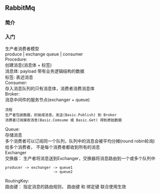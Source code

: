 ## RabbitMq


### 简介



### 入门
生产者消费者模型  
produce | exchange queue | consumer  
Procedure:  
创建消息(消息体 + 标签)  
消息体: payload 带有业务逻辑结构的数据  
标签: 表述消息  
Consumer:  
存入消息队列的只有消息体，消费者消费消息体  
Broker:  
消息中间件的服务节点(exchanger + queue)  
```
流程
生产者包装数据，封装成消息，发送(Basic.Publish) 到 Broker
消费者订阅接收消息(Basic.Comsume 或 Basic.Get) 得到原始数据
```
Queue:  
存储消息  
多个消费者可以订阅同一个队列，队列中的消息会被平均分摊(round robin轮询)给多个消费者，
不是每个消费者都收到所有的消息  
Exchanger  
交换器： 生产者将消息送到Exchanger，交换器将消息路由到一个或多个队列中  
```
producer -> exchanger -> queue1  
                      -> queue2
```
RoutingKey:  
路由键： 指定消息的路由规则， 路由键 和 绑定键 联合使用生效
















